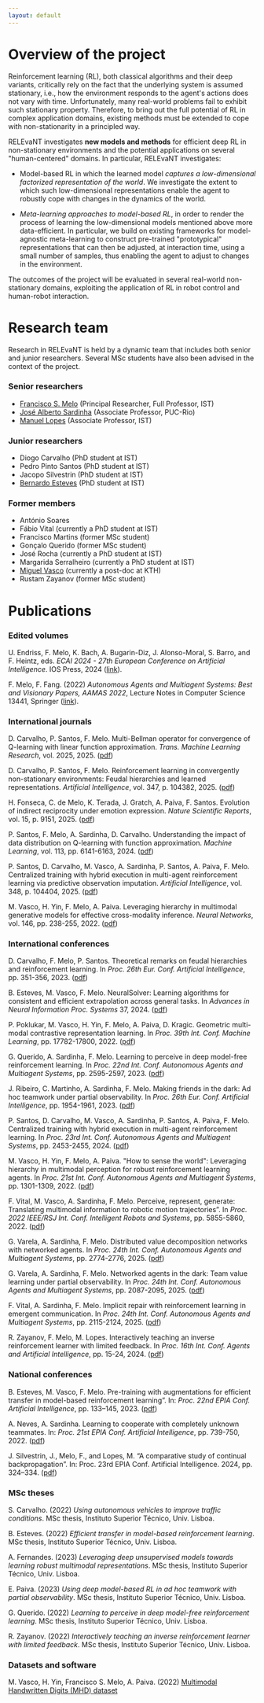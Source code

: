 ```yaml
---
layout: default
---
```


# Overview of the project

Reinforcement learning (RL), both classical algorithms and their deep variants, critically rely on the fact that the underlying system is assumed stationary, i.e., how the environment responds to the agent's actions does not vary with time. Unfortunately, many real-world problems fail to exhibit such stationary property. Therefore, to bring out the full potential of RL in complex application domains, existing methods must be extended to cope with non-stationarity in a principled way.

RELEvaNT investigates **new models and methods** for efficient deep RL in non-stationary environments and the potential applications on several "human-centered" domains. In particular, RELEvaNT investigates:

* Model-based RL in which the learned model _captures a low-dimensional factorized representation of the world_. We investigate the extent to which such low-dimensional representations enable the agent to robustly cope with changes in the dynamics of the world.

* _Meta-learning approaches to model-based RL_, in order to render the process of learning the low-dimensional models mentioned above more data-efficient. In particular, we build on existing frameworks for model-agnostic meta-learning to construct pre-trained "prototypical" representations that can then be adjusted, at interaction time, using a small number of samples, thus enabling the agent to adjust to changes in the environment.

The outcomes of the project will be evaluated in several real-world non-stationary domains, exploiting the application of RL in robot control and human-robot interaction.

# Research team

Research in RELEvaNT is held by a dynamic team that includes both senior and junior researchers. Several MSc students have also been advised in the context of the project.

### Senior researchers
* [Francisco S. Melo](https://gaips.inesc-id.pt/~fmelo/) (Principal Researcher, Full Professor, IST)
* [José Alberto Sardinha](https://www-di.inf.puc-rio.br/~sardinha/) (Associate Professor, PUC-Rio)
* [Manuel Lopes](https://web.tecnico.ulisboa.pt/manuel.lopes/) (Associate Professor, IST)

### Junior researchers 
* Diogo Carvalho (PhD student at IST)
* Pedro Pinto Santos (PhD student at IST)
* Jacopo Silvestrin (PhD student at IST)
* [Bernardo Esteves](https://bernardoesteves.com/) (PhD student at IST)

### Former members
* António Soares
* Fábio Vital (currently a PhD student at IST)
* Francisco Martins (former MSc student)
* Gonçalo Querido (former MSc student)
* José Rocha (currently a PhD student at IST)
* Margarida Serralheiro (currently a PhD student at IST)
* [Miguel Vasco](https://miguelvasco.com/) (currently a post-doc at KTH)
* Rustam Zayanov (former MSc student)

# Publications

### Edited volumes

U. Endriss, F. Melo, K. Bach, A. Bugarin-Diz, J. Alonso-Moral, S. Barro, and F. Heintz, eds. _ECAI 2024 - 27th European Conference on Artificial Intelligence_. IOS Press, 2024 ([link](https://ebooks.iospress.nl/volume/ecai-2024-27th-european-conference-on-artificial-intelligence-1924-october-2024-santiago-de-compostela-spain-including-pais-2024)).

F. Melo, F. Fang. (2022) _Autonomous Agents and Multiagent Systems: Best and Visionary Papers, AAMAS 2022_, Lecture Notes in Computer Science 13441, Springer ([link](https://link.springer.com/book/10.1007/978-3-031-20179-0)).

### International journals

D. Carvalho, P. Santos, F. Melo. Multi-Bellman operator for convergence of Q-learning with linear function approximation. _Trans. Machine Learning Research_, vol. 2025, 2025. ([pdf](/pubs/carvalho25tmlr.pdf))

D. Carvalho, P. Santos, F. Melo. Reinforcement learning in convergently non-stationary environments: Feudal hierarchies and learned representations. _Artificial Intelligence_,  vol. 347, p. 104382, 2025. ([pdf](/pubs/carvalho26aij.pdf))

H. Fonseca, C. de Melo, K. Terada, J. Gratch, A. Paiva, F. Santos. Evolution of indirect reciprocity under emotion expression. _Nature Scientific Reports_, vol. 15, p. 9151, 2025. ([pdf](/pubs/fonseca25nsr.pdf))

P. Santos, F. Melo, A. Sardinha, D. Carvalho. Understanding the impact of data distribution on Q-learning with function approximation. _Machine Learning_, vol. 113, pp. 6141-6163, 2024. ([pdf](/pubs/santos24mlj.pdf))

P. Santos, D. Carvalho, M. Vasco, A. Sardinha, P. Santos, A. Paiva, F. Melo. Centralized training with hybrid execution in multi-agent reinforcement learning via predictive observation imputation. _Artificial Intelligence_, vol. 348, p. 104404, 2025. ([pdf](/pubs/santos25aij.pdf))

M. Vasco, H. Yin, F. Melo, A. Paiva. Leveraging hierarchy in multimodal generative models for effective cross-modality inference. _Neural Networks_, vol. 146, pp. 238-255, 2022. ([pdf](/pubs/vasco22nn.pdf))

### International conferences

D. Carvalho, F. Melo, P. Santos. Theoretical remarks on feudal hierarchies and reinforcement learning. In _Proc. 26th Eur. Conf. Artificial Intelligence_, pp. 351-356, 2023. ([pdf](/pubs/carvalho23ecai.pdf))

B. Esteves, M. Vasco, F. Melo. NeuralSolver: Learning algorithms for consistent and efficient extrapolation across general tasks. In _Advances in Neural Information Proc. Systems_ 37, 2024. ([pdf](/pubs/esteves24neurips.pdf))

P. Poklukar, M. Vasco, H. Yin, F. Melo, A. Paiva, D. Kragic. Geometric multi-modal contrastive representation learning. In _Proc. 39th Int. Conf. Machine Learning_, pp. 17782-17800, 2022. ([pdf](/pubs/poklukar22icml.pdf))

G. Querido, A. Sardinha, F. Melo. Learning to perceive in deep model-free reinforcement learning. In _Proc. 22nd Int. Conf. Autonomous Agents and Multiagent Systems_, pp. 2595-2597, 2023. ([pdf](/pubs/querido23aamas.pdf))

J. Ribeiro, C. Martinho, A. Sardinha, F. Melo. Making friends in the dark: Ad hoc teamwork under partial observability. In _Proc. 26th Eur. Conf. Artificial Intelligence_, pp. 1954-1961, 2023. ([pdf](/pubs/ribeiro23ecai.pdf))

P. Santos, D. Carvalho, M. Vasco, A. Sardinha, P. Santos, A. Paiva, F. Melo. Centralized training with hybrid execution in multi-agent reinforcement learning. In _Proc. 23rd Int. Conf. Autonomous Agents and Multiagent Systems_, pp. 2453-2455, 2024. ([pdf](/pubs/santos24aamas.pdf))

M. Vasco, H. Yin, F. Melo, A. Paiva. "How to sense the world": Leveraging hierarchy in multimodal perception for robust reinforcement learning agents. In _Proc. 21st Int. Conf. Autonomous Agents and Multiagent Systems_, pp. 1301-1309, 2022. ([pdf](/pubs/vasco22aamas.pdf))

F. Vital, M. Vasco, A. Sardinha, F. Melo. Perceive, represent, generate: Translating multimodal information to robotic motion trajectories”. In _Proc. 2022 IEEE/RSJ Int. Conf. Intelligent Robots and Systems_, pp. 5855-5860, 2022. ([pdf](/pubs/vital22iros.pdf))

G. Varela, A. Sardinha, F. Melo. Distributed value decomposition networks with networked agents. In _Proc. 24th Int. Conf. Autonomous Agents and Multiagent Systems_, pp. 2774-2776, 2025. ([pdf](/pubs/varela25aamas-b.pdf))

G. Varela, A. Sardinha, F. Melo. Networked agents in the dark: Team value learning under partial observability. In _Proc. 24th Int. Conf. Autonomous Agents and Multiagent Systems_, pp. 2087-2095, 2025. ([pdf](/pubs/varela25aamas-a.pdf))

F. Vital, A. Sardinha, F. Melo. Implicit repair with reinforcement learning in emergent communication. In _Proc. 24th Int. Conf. Autonomous Agents and Multiagent Systems_, pp. 2115-2124, 2025. ([pdf](/pubs/vital25aamas.pdf))

R. Zayanov, F. Melo, M. Lopes. Interactively teaching an inverse reinforcement learner with limited feedback. In _Proc. 16th Int. Conf. Agents and Artificial Intelligence_, pp. 15-24, 2024. ([pdf](/pubs/zayanov24icaart.pdf))

### National conferences

B. Esteves, M. Vasco, F. Melo. Pre-training with augmentations for efficient transfer in model-based reinforcement learning”. In: _Proc. 22nd EPIA Conf. Artificial Intelligence_, pp. 133–145, 2023. ([pdf](/pubs/esteves23epia.pdf))

A. Neves, A. Sardinha. Learning to cooperate with completely unknown teammates. In: _Proc. 21st EPIA Conf. Artificial Intelligence_, pp. 739-750, 2022. ([pdf](/pubs/neves22epia.pdf))

J. Silvestrin, J., Melo, F., and Lopes, M. “A comparative study of continual backpropagation”.
In: Proc. 23rd EPIA Conf. Artificial Intelligence. 2024, pp. 324–334. ([pdf](/pubs/silvestrin24epia.pdf))

### MSc theses

S. Carvalho. (2022) _Using autonomous vehicles to improve traffic conditions_. MSc thesis, Instituto Superior Técnico, Univ. Lisboa.

B. Esteves. (2022) _Efficient transfer in model-based reinforcement learning_. MSc thesis, Instituto Superior Técnico, Univ. Lisboa.

A. Fernandes. (2023) _Leveraging deep unsupervised models towards learning robust multimodal representations_. MSc thesis, Instituto Superior Técnico, Univ. Lisboa.

E. Paiva. (2023) _Using deep model-based RL in ad hoc teamwork with partial observability_. MSc thesis, Instituto Superior Técnico, Univ. Lisboa.

G. Querido. (2022) _Learning to perceive in deep model-free reinforcement learning_. MSc thesis, Instituto Superior Técnico, Univ. Lisboa.

R. Zayanov. (2022) _Interactively teaching an inverse reinforcement learner with limited feedback_. MSc thesis, Instituto Superior Técnico, Univ. Lisboa. 

### Datasets and software

M. Vasco, H. Yin, Francisco S. Melo, A. Paiva. (2022) [Multimodal Handwritten Digits (MHD) dataset](https://github.com/miguelsvasco/multimodal-handwritten-digits)
